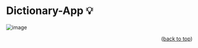 # Dictionary-App 💡
![image](https://github.com/Hager-elhwarii/Dictionary-App/assets/80959882/aa3a2d2b-019f-469d-894a-0b127e01198b)

<p align="right">(<a href="#readme-top">back to top</a>)</p>

